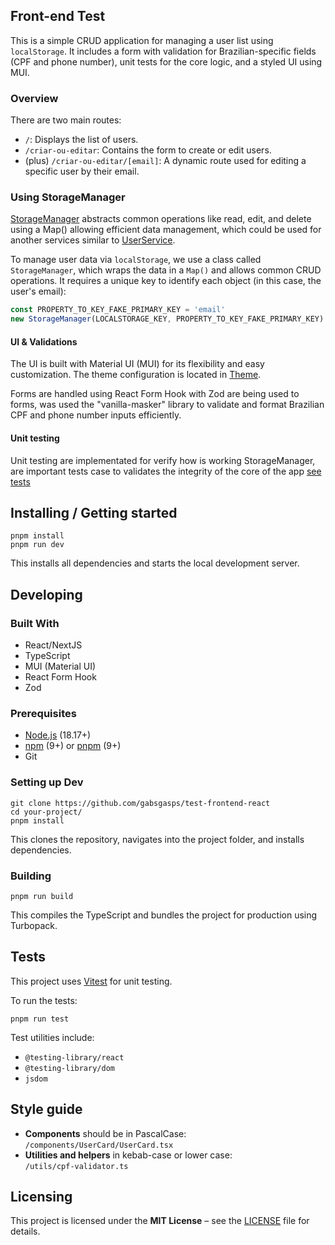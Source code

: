 ## Front-end Test

This is a simple CRUD application for managing a user list using `localStorage`. It includes a form with validation for Brazilian-specific fields (CPF and phone number), unit tests for the core logic, and a styled UI using MUI.

### Overview

There are two main routes:

- `/`: Displays the list of users.
- `/criar-ou-editar`: Contains the form to create or edit users.
- (plus) `/criar-ou-editar/[email]`: A dynamic route used for editing a specific user by their email.

### Using StorageManager

[StorageManager](./services/storage-manager.ts) abstracts common operations like read, edit, and delete using a Map() allowing efficient data management, which could be used for another services similar to [UserService](./services/user.service.ts).

To manage user data via `localStorage`, we use a class called `StorageManager`, which wraps the data in a `Map()` and allows common CRUD operations. It requires a unique key to identify each object (in this case, the user's email):

```ts
const PROPERTY_TO_KEY_FAKE_PRIMARY_KEY = 'email'
new StorageManager(LOCALSTORAGE_KEY, PROPERTY_TO_KEY_FAKE_PRIMARY_KEY)
```

#### **UI & Validations**

The UI is built with Material UI (MUI) for its flexibility and easy customization. The theme configuration is located in [Theme](./src/theme.ts).

Forms are handled using React Form Hook with Zod are being used to forms, was used the "vanilla-masker" library to validate and format Brazilian CPF and phone number inputs efficiently.

#### **Unit testing**

Unit testing are implementated for verify how is working StorageManager, are important tests case to validates the integrity of the core of the app [see tests](./services/__tests__)

## Installing / Getting started

```shell
pnpm install
pnpm run dev
```

This installs all dependencies and starts the local development server.

## Developing

### Built With

- React/NextJS
- TypeScript
- MUI (Material UI)
- React Form Hook
- Zod

### Prerequisites

- [Node.js](https://nodejs.org/) (18.17+)
- [npm](https://www.npmjs.com/) (9+) or [pnpm](https://pnpm.io/) (9+)
- Git

### Setting up Dev

```shell
git clone https://github.com/gabsgasps/test-frontend-react
cd your-project/
pnpm install
```

This clones the repository, navigates into the project folder, and installs dependencies.

### Building

```shell
pnpm run build
```

This compiles the TypeScript and bundles the project for production using Turbopack.

## Tests

This project uses [Vitest](https://vitest.dev/) for unit testing.

To run the tests:

```shell
pnpm run test
```

Test utilities include:

- `@testing-library/react`
- `@testing-library/dom`
- `jsdom`

## Style guide

- **Components** should be in PascalCase:  
  `/components/UserCard/UserCard.tsx`
- **Utilities and helpers** in kebab-case or lower case:  
  `/utils/cpf-validator.ts`

## Licensing

This project is licensed under the **MIT License** – see the [LICENSE](./LICENSE) file for details.
